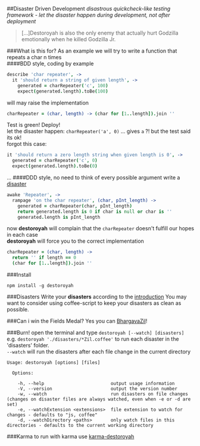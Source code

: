 ##Disaster Driven Development
_disastrous quickcheck-like testing framework - let the disaster happen during development, not after deployment_

>[...]Destoroyah is also the only enemy that actually hurt Godzilla emotionally when he killed Godzilla Jr.

###What is this for?
As an example we will try to write a function that repeats a char n times  
####BDD style, coding by example  
```coffeescript
describe 'char repeater', ->
  it 'should return a string of given length', ->
    generated = charRepeater('c', 100)
    expect(generated.length).toBe(100)
```
will may raise the implementation
```coffeescript
charRepeater = (char, length) -> (char for [1..length]).join ''
```
Test is green! Deploy!  
let the disaster happen: `charRepeater('a', 0)` ... gives `a` ?! but the test said its ok!  
forgot this case:
```coffeescript
it 'should return a zero length string when given length is 0', ->
  generated = charRepeater('c', 0)
  expect(generated.length).toBe(0)
```
...
####DDD style, no need to think of every possible argument
write a [disaster](https://github.com/sloosch/destoroyah/blob/master/introduction.litcoffee)
```coffeescript
awake 'Repeater', ->
  rampage 'on the char repeater', (char, pInt_length) ->
    generated = charRepeater(char, pInt_length)
    return generated.length is 0 if char is null or char is ''
    generated.length is pInt_length
```
now **destoroyah** will complain that the `charRepeater` doesn't fulfill our hopes in each case  
**destoroyah** will force you to the correct implementation  
```coffeescript
charRepeater = (char, length) ->
  return '' if length == 0
  (char for [1..length]).join ''
```

###Install

`npm install -g destoroyah`

###Disasters
Write your **disasters** according to the [introduction](https://github.com/sloosch/destoroyah/blob/master/introduction.litcoffee)
You may want to consider using coffee-script to keep your disasters as clean as possible.

###Can i win the Fields Medal?
Yes you can [BhargavaZil](https://github.com/sloosch/destoroyah/blob/master/disasters/BhargavaZil.coffee)!

###Burn!
open the terminal and type `destoroyah [--watch] [disasters]` e.g. `destoroyah './disasters/*Zil.coffee'` to run each disaster in the 'disasters' folder.  
`--watch` will run the disasters after each file change in the current directory

    Usage: destoroyah [options] [files]

      Options:

        -h, --help                         output usage information
        -V, --version                      output the version number
        -w, --watch                        run disasters on file changes (changes on disaster files are always watched, even when -e or -d are set)
        -e, --watchExtension <extensions>  file extension to watch for changes - defaults to "js, coffee"
        -d, --watchDirectory <paths>       only watch files in this directories - defaults to the current working directory

###Karma
to run with karma use [karma-destoroyah](https://github.com/sloosch/karma-destoroyah)

